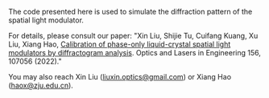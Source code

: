 The code presented here is used to simulate the diffraction pattern of the spatial light modulator.

For details, please consult our paper:
"Xin Liu, Shijie Tu, Cuifang Kuang, Xu Liu, Xiang Hao, [Calibration of phase-only liquid-crystal spatial light modulators by diffractogram analysis](https://doi.org/10.1016/j.optlaseng.2022.107056). Optics and Lasers in Engineering 156, 107056 (2022)."

You may also reach Xin Liu (liuxin.optics@gmail.com) or Xiang Hao (haox@zju.edu.cn).
